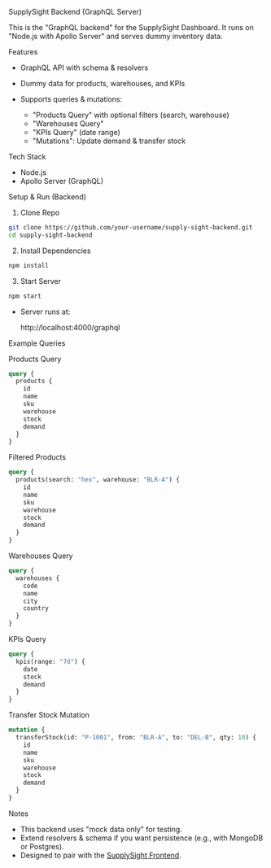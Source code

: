 SupplySight Backend (GraphQL Server)

This is the "GraphQL backend" for the SupplySight Dashboard.
It runs on "Node.js with Apollo Server" and serves dummy inventory data.

Features

- GraphQL API with schema & resolvers
- Dummy data for products, warehouses, and KPIs
- Supports queries & mutations:

  - "Products Query" with optional filters (search, warehouse)
  - "Warehouses Query"
  - "KPIs Query" (date range)
  - "Mutations": Update demand & transfer stock

Tech Stack

- Node.js
- Apollo Server (GraphQL)

Setup & Run (Backend)

1.  Clone Repo

```bash
git clone https://github.com/your-username/supply-sight-backend.git
cd supply-sight-backend
```

2.  Install Dependencies

```bash
npm install
```

3.  Start Server

```bash
npm start
```

- Server runs at:

  http://localhost:4000/graphql

Example Queries

Products Query

```graphql
query {
  products {
    id
    name
    sku
    warehouse
    stock
    demand
  }
}
```

Filtered Products

```graphql
query {
  products(search: "hex", warehouse: "BLR-A") {
    id
    name
    sku
    warehouse
    stock
    demand
  }
}
```

Warehouses Query

```graphql
query {
  warehouses {
    code
    name
    city
    country
  }
}
```

KPIs Query

```graphql
query {
  kpis(range: "7d") {
    date
    stock
    demand
  }
}
```

Transfer Stock Mutation

```graphql
mutation {
  transferStock(id: "P-1001", from: "BLR-A", to: "DEL-B", qty: 10) {
    id
    name
    sku
    warehouse
    stock
    demand
  }
}
```

Notes

- This backend uses "mock data only" for testing.
- Extend resolvers & schema if you want persistence (e.g., with MongoDB or Postgres).
- Designed to pair with the [SupplySight Frontend](https://github.com/ashishkunthe/supply-sight).
